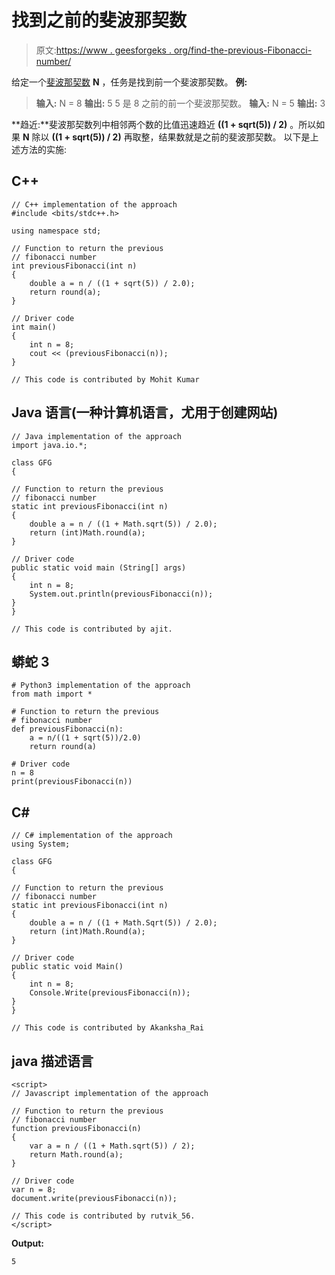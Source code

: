 # 找到之前的斐波那契数

> 原文:[https://www . geesforgeks . org/find-the-previous-Fibonacci-number/](https://www.geeksforgeeks.org/find-the-previous-fibonacci-number/)

给定一个[斐波那契数](https://www.geeksforgeeks.org/program-for-nth-fibonacci-number/) **N** ，任务是找到前一个斐波那契数。
**例:**

> **输入:** N = 8
> **输出:** 5
> 5 是 8 之前的前一个斐波那契数。
> **输入:** N = 5
> **输出:** 3

**趋近:**斐波那契数列中相邻两个数的比值迅速趋近 **((1 + sqrt(5)) / 2)** 。所以如果 **N** 除以 **((1 + sqrt(5)) / 2)** 再取整，结果数就是之前的斐波那契数。
以下是上述方法的实施:

## C++

```
// C++ implementation of the approach
#include <bits/stdc++.h>

using namespace std;

// Function to return the previous
// fibonacci number
int previousFibonacci(int n)
{
    double a = n / ((1 + sqrt(5)) / 2.0);
    return round(a);
}

// Driver code
int main()
{
    int n = 8;
    cout << (previousFibonacci(n));
}

// This code is contributed by Mohit Kumar
```

## Java 语言(一种计算机语言，尤用于创建网站)

```
// Java implementation of the approach
import java.io.*;

class GFG
{

// Function to return the previous
// fibonacci number
static int previousFibonacci(int n)
{
    double a = n / ((1 + Math.sqrt(5)) / 2.0);
    return (int)Math.round(a);
}

// Driver code
public static void main (String[] args)
{
    int n = 8;
    System.out.println(previousFibonacci(n));
}
}

// This code is contributed by ajit.
```

## 蟒蛇 3

```
# Python3 implementation of the approach
from math import *

# Function to return the previous
# fibonacci number
def previousFibonacci(n):
    a = n/((1 + sqrt(5))/2.0)
    return round(a)

# Driver code
n = 8
print(previousFibonacci(n))
```

## C#

```
// C# implementation of the approach
using System;

class GFG
{

// Function to return the previous
// fibonacci number
static int previousFibonacci(int n)
{
    double a = n / ((1 + Math.Sqrt(5)) / 2.0);
    return (int)Math.Round(a);
}

// Driver code
public static void Main()
{
    int n = 8;
    Console.Write(previousFibonacci(n));
}
}

// This code is contributed by Akanksha_Rai
```

## java 描述语言

```
<script>
// Javascript implementation of the approach

// Function to return the previous
// fibonacci number
function previousFibonacci(n)
{
    var a = n / ((1 + Math.sqrt(5)) / 2);
    return Math.round(a);
}

// Driver code
var n = 8;
document.write(previousFibonacci(n));

// This code is contributed by rutvik_56.
</script>
```

**Output:** 

```
5
```